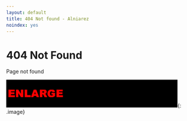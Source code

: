```yaml
---
layout: default
title: 404 Not found - Alniarez
noindex: yes
---
```

# 404 Not Found

Page not found

![Enlarge your guinea pig](/assets/images/enlarge.gif "Enlarge your guinea pig"){: .image}